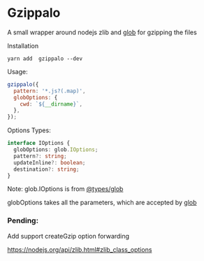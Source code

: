 # Gzippalo

A small wrapper around nodejs zlib and [glob](https://www.npmjs.com/package/glob) for gzipping the files

Installation

```
yarn add  gzippalo --dev
```

Usage:

```javascript
gzippalo({
  pattern: '*.js?(.map)',
  globOptions: {
    cwd: `${__dirname}`,
  },
});
```

Options Types:

```typescript
interface IOptions {
  globOptions: glob.IOptions;
  pattern?: string;
  updateInline?: boolean;
  destination?: string;
}
```

Note: glob.IOptions is from [@types/glob](https://www.npmjs.com/package/@types/glob)

globOptions takes all the parameters, which are accepted by [glob](https://www.npmjs.com/package/glob)

### Pending:

Add support createGzip option forwarding

https://nodejs.org/api/zlib.html#zlib_class_options
